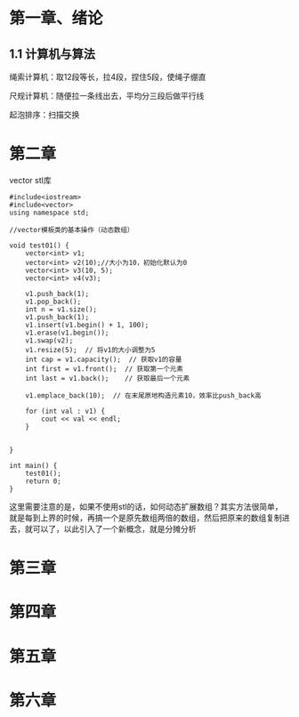 # 第一章、绪论
## 1.1 计算机与算法

绳索计算机：取12段等长，拉4段，捏住5段，使绳子绷直

尺规计算机：随便拉一条线出去，平均分三段后做平行线

起泡排序：扫描交换



# 第二章

vector stl库
```
#include<iostream>
#include<vector>
using namespace std;

//vector模板类的基本操作（动态数组）

void test01() {
	vector<int> v1;
	vector<int> v2(10);//大小为10，初始化默认为0
	vector<int> v3(10, 5);
	vector<int> v4(v3);

	v1.push_back(1);
	v1.pop_back();
	int n = v1.size();
	v1.push_back(1);
	v1.insert(v1.begin() + 1, 100);
	v1.erase(v1.begin());
	v1.swap(v2);
	v1.resize(5);  // 将v1的大小调整为5
	int cap = v1.capacity();  // 获取v1的容量
	int first = v1.front();  // 获取第一个元素
	int last = v1.back();    // 获取最后一个元素
	
	v1.emplace_back(10);  // 在末尾原地构造元素10，效率比push_back高
	
	for (int val : v1) {
		cout << val << endl;
	}
	

}

int main() {
	test01();
	return 0;
}
```

这里需要注意的是，如果不使用stl的话，如何动态扩展数组？其实方法很简单，就是每到上界的时候，再搞一个是原先数组两倍的数组，然后把原来的数组复制进去，就可以了，以此引入了一个新概念，就是分摊分析




# 第三章

# 第四章 

# 第五章

# 第六章 